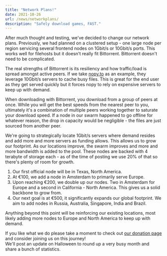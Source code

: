 ```yaml
---
title: "Network Plans!"
date: 2021-10-26
url: /news/networkplans/
description: "Safely download games, FAST."
---
```


After much thought and testing, we've decided to change our network plans. Previously, we had planned on a clustered setup - one large node per region servicing several frontend nodes on 1Gbit/s or 10Gbit/s ports. This works well for filehosts but it doesn't really fit Bittorrent. Bittorrent doesn't need to be complicated.  

The real strengths of Bittorrent is its resiliency and how traffic/load is spread amongst active peers. If we take [nopy.to](https://nopy.to) as an example, they leverage 10Gbit/s servers to cache busy files. This is great for the end user as they get served quickly but it forces nopy to rely on expensive servers to keep up with demand.  

When downloading with Bittorrent, you download from a group of peers at once. While you will get the best speeds from the nearest peer to you, ultimately it's a combination of multiple peers working together to saturate your download speed. If a node in our swarm happened to go offline for whatever reason, the drop in capacity would be negligible - the files are just sourced from another peer.  

We're going to strategically locate 1Gbit/s servers where demand resides and add more and more servers as funding allows. This allows us to grow our footprint. As our locations improve, the swarm improves and more and more bandwidth is added to the pool. These nodes are backed with 4 terabyte of storage each - as of the time of posting we use 20% of that so there's plenty of room for growth.  

1. Our first official node will be in Texas, North America.  
2. At €100, we add a node in Amsterdam to primarily serve Europe.
3. Upon reaching €200, we double up our nodes. Two in Amsterdam for Europe and a second in California - North America. This gives us a solid backbone to grow from.
4. Our next goal is at €500, it significantly expands our global footprint. We aim to add nodes in Russia, Australia, Singapore, India and Brazil.  

Anything beyond this point will be reinforcing our existing locations, most likely adding more nodes to Europe and North America to keep up with demand.  

If you like what we do please take a moment to check out [our donation page](/https://rpdl.net/donate) and consider joining us on this journey!  
We'll post an update on Halloween to round up a very busy month and share a bunch of statistics.  
